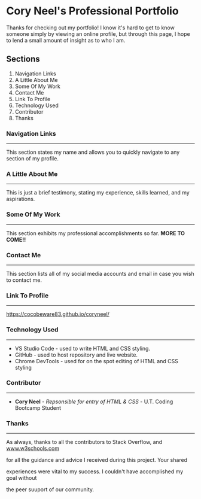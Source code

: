 # Cory Neel's Professional Portfolio

Thanks for checking out my portfolio!  I know it's hard to get to know someone simply by viewing an online profile, but through this page, I hope to lend a small amount of insight as to who I am. 

## Sections
1. Navigation Links
2. A Little About Me
3. Some Of My Work
4. Contact Me
5. Link To Profile
6. Technology Used
7. Contributor
8. Thanks

### Navigation Links
***
This section states my name and allows you to quickly navigate to any section of my profile.

### A Little About Me
***
This is just a brief testimony, stating my experience, skills learned, and my aspirations.

### Some Of My Work
***
This section exhibits my professional accomplishments so far. **MORE TO COME!!**

### Contact Me
***
This section lists all of my social media accounts and email in case you wish to contact me.

### Link To Profile 
***
https://cocobeware83.github.io/coryneel/

### Technology Used
***
* VS Studio Code - used to write HTML and CSS styling.
* GitHub - used to host repository and live website.
* Chrome DevTools - used for on the spot editing of HTML and CSS styling

### Contributor
***
* **Cory Neel** - _Repsonsible for entry of HTML & CSS_ - U.T. Coding Bootcamp Student

### Thanks
***
As always, thanks to all the contributors to Stack Overflow, and www.w3schools.com

for all the guidance and advice I received during this project. Your shared

experiences were vital to my success.  I couldn't have accomplished my goal without 

the peer suuport of our community.

